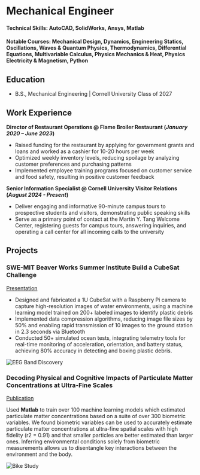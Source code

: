 # Mechanical Engineer

#### Technical Skills: AutoCAD, SolidWorks, Ansys, Matlab

#### Notable Courses:  Mechanical Design, Dynamics, Engineering  Statics, Oscillations, Waves & Quantum Physics, Thermodynamics, Differential Equations, Multivariable Calculus, Physics Mechanics & Heat, Physics Electricity & Magnetism, Python 

## Education		        		
- B.S., Mechanical Engineering | Cornell University Class of 2027

## Work Experience
**Director of Restaurant Operations @ Flame Broiler Restaurant (_January 2020 – June  2023_)**
- Raised funding for the restaurant by applying for government grants and loans and worked as a cashier for 10-20 hours per week 
- Optimized weekly inventory levels, reducing spoilage by analyzing customer preferences and purchasing patterns 
- Implemented employee training programs focused on customer service and food safety, resulting in positive customer feedback

**Senior Information Specialist @  Cornell University Visitor Relations  (_August 2024 - Present_)**
- Deliver engaging and informative 90-minute campus tours to prospective students and visitors, demonstrating public speaking skills 
- Serve as a primary point of contact at the Martin Y. Tang Welcome Center, registering guests for campus tours, answering inquiries,
  and operating a call center for all incoming calls to the university 

## Projects
###  SWE-MIT Beaver Works Summer Institute Build a CubeSat Challenge
[Presentation](https://youtu.be/uKBevOst0bA)

- Designed and fabricated a 1U CubeSat with a Raspberry Pi camera to capture high-resolution images of water environments, using a 
 machine learning model trained on 200+ labeled images to identify plastic debris 
- Implemented data compression algorithms, reducing image file sizes by 50% and enabling rapid transmission of 10 images to the 
 ground station in 2.3 seconds via Bluetooth 
- Conducted 50+ simulated ocean tests, integrating telemetry tools for real-time monitoring of acceleration, orientation, and battery 
 status, achieving 80% accuracy in detecting and boxing plastic debris. 

![EEG Band Discovery](/assets/img/eeg_band_discovery.jpeg)

### Decoding Physical and Cognitive Impacts of Particulate Matter Concentrations at Ultra-Fine Scales
[Publication](https://www.mdpi.com/1424-8220/22/11/4240)

Used **Matlab** to train over 100 machine learning models which estimated particulate matter concentrations based on a suite of over 300 biometric variables. We found biometric variables can be used to accurately estimate particulate matter concentrations at ultra-fine spatial scales with high fidelity (r2 = 0.91) and that smaller particles are better estimated than larger ones. Inferring environmental conditions solely from biometric measurements allows us to disentangle key interactions between the environment and the body.

![Bike Study](/assets/img/bike_study.jpeg)

